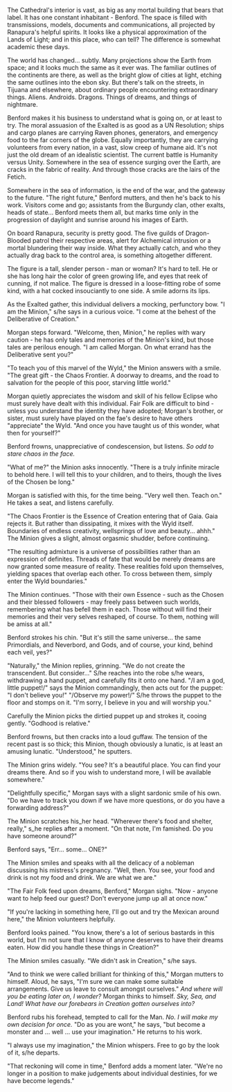 The Cathedral's interior is vast, as big as any mortal building that bears that label. It has one constant inhabitant - Benford. The space is filled with transmissions, models, documents and communications, all projected by Ranapura's helpful spirits. It looks like a physical approximation of the Lands of Light; and in this place, who can tell? The difference is somewhat academic these days.

The world has changed... subtly. Many projections show the Earth from space; and it looks much the same as it ever was. The familiar outlines of the continents are there, as well as the bright glow of cities at light, etching the same outlines into the ebon sky. But there's talk on the streets, in Tijuana and elsewhere, about ordinary people encountering extraordinary things. Aliens. Androids. Dragons. Things of dreams, and things of nightmare.

Benford makes it his business to understand what is going on, or at least to try. The moral assuasion of the Exalted is as good as a UN Resolution; ships and cargo planes are carrying Raven phones, generators, and emergency food to the far corners of the globe. Equally importantly, they are carrying volunteers from every nation, in a vast, slow creep of humane aid. It's not just the old dream of an idealistic scientist. The current battle is Humanity versus Unity. Somewhere in the sea of essence surging over the Earth, are cracks in the fabric of reality. And through those cracks are the lairs of the Fetich.

Somewhere in the sea of information, is the end of the war, and the gateway to the future. "The right future," Benford mutters, and then he's back to his work. Visitors come and go; assistants from the Burgundy clan, other exalts, heads of state... Benford meets them all, but marks time only in the progression of daylight and sunrise around his images of Earth.

On board Ranapura, security is pretty good. The five guilds of Dragon-Blooded patrol their respective areas, alert for Alchemical intrusion or a mortal blundering their way inside. What they actually catch, and who they actually drag back to the control area, is something altogether different.

The figure is a tall, slender person - man or woman? It's hard to tell. He or she has long hair the color of green growing life, and eyes that reek of cunning, if not malice. The figure is dressed in a loose-fitting robe of some kind, with a hat cocked insouciantly to one side. A smile adorns its lips.

As the Exalted gather, this individual delivers a mocking, perfunctory bow. "I am the Minion," s/he says in a curious voice. "I come at the behest of the Deliberative of Creation."

Morgan steps forward. "Welcome, then, Minion," he replies with wary caution - he has only tales and memories of the Minion's kind, but those tales are perilous enough. "I am called Morgan. On what errand has the Deliberative sent you?"

"To teach you of this marvel of the Wyld," the Minion answers with a smile. "The great gift - the Chaos Frontier. A doorway to dreams, and the road to salvation for the people of this poor, starving little world."

Morgan quietly appreciates the wisdom and skill of his fellow Eclipse who must surely have dealt with this individual. Fair Folk are difficult to bind - unless you understand the identity they have adopted; Morgan's brother, or sister, must surely have played on the fae's desire to have others "appreciate" the Wyld. "And once you have taught us of this wonder, what then for yourself?"

Benford frowns, unappreciative of condescension, but listens. _So odd to stare chaos in the face._

"What of me?" the Minion asks innocently. "There is a truly infinite miracle to behold here. I will tell this to your children, and to theirs, though the lives of the Chosen be long."

Morgan is satisfied with this, for the time being. "Very well then. Teach on." He takes a seat, and listens carefully.

"The Chaos Frontier is the Essence of Creation entering that of Gaia. Gaia rejects it. But rather than dissipating, it mixes with the Wyld itself. Boundaries of endless creativity, wellsprings of love and beauty... ahhh." The Minion gives a slight, almost orgasmic shudder, before continuing.

"The resulting admixture is a universe of possibilities rather than an expression of definites. Threads of fate that would be merely dreams are now granted some measure of reality. These realities fold upon themselves, yielding spaces that overlap each other. To cross between them, simply enter the Wyld boundaries."

The Minion continues. "Those with their own Essence - such as the Chosen and their blessed followers - may freely pass between such worlds, remembering what has befell them in each. Those without will find their memories and their very selves reshaped, of course. To them, nothing will be amiss at all."

Benford strokes his chin. "But it's still the same universe... the same Primordials, and Neverbord, and Gods, and of course, your kind, behind each veil, yes?"

"Naturally," the Minion replies, grinning. "We do not create the transcendent. But consider..." S/he reaches into the robe s/he wears, withdrawing a hand puppet, and carefully fits it onto one hand. "/I am a god, little puppet!/" says the Minion commandingly, then acts out for the puppet: "I don't believe you!" "/Observe my power!/" S/he throws the puppet to the floor and stomps on it. "I'm sorry, I believe in you and will worship you."

Carefully the Minion picks the dirtied puppet up and strokes it, cooing gently. "Godhood is relative."

Benford frowns, but then cracks into a loud guffaw. The tension of the recent past is so thick; this Minion, though obviously a lunatic, is at least an amusing lunatic. "Understood," he sputters.

The Minion grins widely. "You see? It's a beautiful place. You can find your dreams there. And so if you wish to understand more, I will be available somewhere."

"Delightfully specific," Morgan says with a slight sardonic smile of his own. "Do we have to track you down if we have more questions, or do you have a forwarding address?"

The Minion scratches his_her head. "Wherever there's food and shelter, really," s_he replies after a moment. "On that note, I'm famished. Do you have someone around?"

Benford says, "Err... some... ONE?"

The Minion smiles and speaks with all the delicacy of a nobleman discussing his mistress's pregnancy. "Well, then. You see, your food and drink is not my food and drink. We are what we are."

"The Fair Folk feed upon dreams, Benford," Morgan sighs. "Now - anyone want to help feed our guest? Don't everyone jump up all at once now."

"If you're lacking in something here, I'll go out and try the Mexican around here," the Minion volunteers helpfully.

Benford looks pained. "You know, there's a lot of serious bastards in this world, but I'm not sure that I know of anyone deserves to have their dreams eaten. How did you handle these things in Creation?"

The Minion smiles casually. "We didn't ask in Creation," s/he says.

"And to think we were called brilliant for thinking of this," Morgan mutters to himself. Aloud, he says, "I'm sure we can make some suitable arrangements. Give us leave to consult amongst ourselves." _And where will you be eating later on, I wonder?_ Morgan thinks to himself. _Sky, Sea, and Land! What have our forebears in Creation gotten ourselves into?_

Benford rubs his forehead, tempted to call for the Man. _No. I will make my own decision for once._ "Do as you are wont," he says, "but become a monster and ... well ... use your imagination." He returns to his work.

"I always use my imagination," the Minion whispers. Free to go by the look of it, s/he departs.

"That reckoning will come in time," Benford adds a moment later. "We're no longer in a position to make judgements about individual destinies, for we have become legends."
